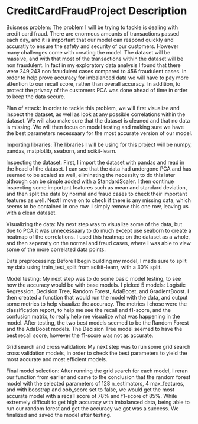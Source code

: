 # CreditCardFraudProject Description

Buisness problem: The problem I will be trying to tackle is dealing with credit card fraud. There are enormous amounts of transactions passed each day, and it is important that our model can respond quickly and accuratly to ensure the safety and security of our customers. However many challenges come with creating the model. The dataset will be massive, and with that most of the transactions within the dataset will be non fraudulent. In fact in my exploratory data analysis I found that there were 249,243 non fraudulent cases compared to 456 fraudulent cases. In order to help prove accuracy for imbalanced data we will have to pay more attention to our recall score, rather than overall accuracy. In addition, to protect the privacy of the customers PCA was done ahead of time in order to keep the data secure. 

Plan of attack: In order to tackle this problem, we will first visualize and inspect the dataset, as well as look at any possible correlations within the dataset. We will also make sure that the dataset is cleaned and that no data is missing. We will then focus on model testing and making sure we have the best parameters necessaary for the most accurate version of our model. 

Importing libraries: The libraries I will be using for this project will be numpy, pandas, matplotlib, seaborn, and scikit-learn.

Inspecting the dataset: First, I import the dataset with pandas and read in the head of the dataset. I can see that the data had undergone PCA and has seemed to be scaled as well, eliminating the necessity to do this later although can be simple added with a StandardScaler. I then continue inspecting some important features such as mean and standard deviation, and then split the data by normal and fraud cases to check their important features as well. Next I move on to check if there is any missing data, which seems to be contained in one row. I simply remove this one row, leaving us with a clean dataset.  

Visualizing the data: My next step was to visualize some of the data, but due to PCA it was unnecessaary to do much except use seaborn to create a heatmap of the correlations. I used this heatmap on the dataset as a whole, and then seperatly on the normal and fraud cases, where I was able to view some of the more correlated data points. 

Data preprocessing: Before I begin building my model, I made sure to split my data using train_test_split from scikit-learn, with a 30% split.

Model testing: My next step was to do some basic model testing, to see how the accuracy would be with base models. I picked 5 models: Logistic Regression, Decision Tree, Random Forest, AdaBoost, and GradientBoost. I then created a function that would run the model with the data, and output some metrics to help visualize the accuracy. The metrics I chose were the classification report, to help me see the recall and f1-score, and the confusion matrix, to really help me visualize what was happening in the model. After testing, the two best models seemed to be the Random Forest and the AdaBoost models. The Decision Tree model seemed to have the best recall score, however the f1-score was not as accurate. 

Grid search and cross validation: My next step was to run some grid search cross validation models, in order to check the best parameters to yield the most accurate and most efficient models.

Final model selection: After running the grid search for each model, I reran our function from earlier and came to the conclusion that the random forest model with the selected parameters of 128 n_estimators, 4 max_features, and with boostrap and oob_score set to false, we would get the most accurate model with a recall score of 78% and f1-score of 85%. While extremely difficult to get high accuracy with imbalanced data, being able to run our random forest and get the accuracy we got was a success. We finalized and saved the model after testing.  
